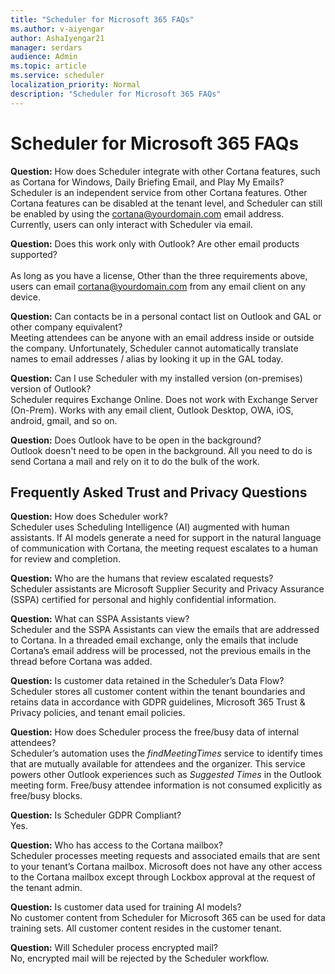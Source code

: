 ```yaml
---
title: "Scheduler for Microsoft 365 FAQs"
ms.author: v-aiyengar
author: AshaIyengar21
manager: serdars
audience: Admin
ms.topic: article
ms.service: scheduler
localization_priority: Normal
description: "Scheduler for Microsoft 365 FAQs"
---
```

# Scheduler for Microsoft 365 FAQs

**Question:** How does Scheduler integrate with other Cortana features, such as Cortana for Windows, Daily Briefing Email, and Play My Emails?</br>
Scheduler is an independent service from other Cortana features. Other Cortana features can be disabled at the tenant level, and Scheduler can still be enabled by using the cortana@yourdomain.com email address. Currently, users can only interact with Scheduler via email.

**Question:** Does this work only with Outlook? Are other email products supported?</br>  
As long as you have a license, Other than the three requirements above, users can email cortana@yourdomain.com from any email client on any device.

**Question:** Can contacts be in a personal contact list on Outlook and GAL or other company equivalent?</br>
Meeting attendees can be anyone with an email address inside or outside the company. Unfortunately, Scheduler cannot automatically translate names to email addresses / alias by looking it up in the GAL today.

**Question:** Can I use Scheduler with my installed version (on-premises) version of Outlook?</br>
Scheduler requires Exchange Online. Does not work with Exchange Server (On-Prem). Works with any email client, Outlook Desktop, OWA, iOS, android, gmail, and so on.

**Question:** Does Outlook have to be open in the background?</br>
Outlook doesn't need to be open in the background. All you need to do is send Cortana a mail and rely on it to do the bulk of the work.

## Frequently Asked Trust and Privacy Questions

**Question:** How does Scheduler work?</br>
Scheduler uses Scheduling Intelligence (AI) augmented with human assistants. If AI models generate a need for support in the natural language of communication with Cortana, the meeting request escalates to a human for review and completion.

**Question:** Who are the humans that review escalated requests? </br>
Scheduler assistants are Microsoft Supplier Security and Privacy Assurance (SSPA) certified for personal and highly confidential information. 

**Question:** What can SSPA Assistants view?</br>
Scheduler and the SSPA Assistants can view  the emails that are addressed to Cortana. In a threaded email exchange, only the emails that include Cortana’s email address will be processed, not the previous emails in the thread before Cortana was added.   

**Question:** Is customer data retained in the Scheduler’s Data Flow?​ </br>
Scheduler stores all customer content within the tenant boundaries and retains data in accordance with GDPR guidelines, Microsoft 365 Trust & Privacy policies, and tenant email policies.

**Question:** How does Scheduler process the free/busy data of internal attendees?​ </br>
Scheduler’s automation uses the *findMeetingTimes* service to identify times that are mutually available for attendees and the organizer. This service powers other Outlook experiences such as *Suggested Times* in the Outlook meeting form. Free/busy attendee information is not consumed explicitly as free/busy blocks.​ 

**Question:** Is Scheduler GDPR Compliant? </br>
Yes.

**Question:** Who has access to the Cortana mailbox? </br>
Scheduler processes meeting requests and associated emails that are sent to your tenant’s Cortana mailbox. Microsoft does not have any other access to the Cortana mailbox except through Lockbox approval at the request of the tenant admin.  

**Question:** Is customer data used for training AI models?</br>
No customer content from Scheduler for Microsoft 365 can be used for data training sets. All customer content resides in the customer tenant. ​ 

**Question:** Will Scheduler process encrypted mail?</br>
No, encrypted mail will be rejected by the Scheduler workflow. 




